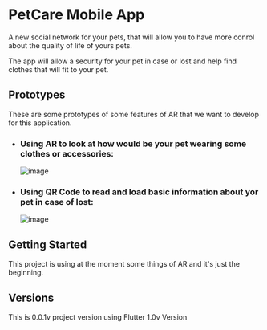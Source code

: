 # PetCare Mobile App

A new social network for your pets, that will allow you to have more conrol about the quality of life of yours pets.

The app will allow a security for your pet in case or lost and help find clothes that will fit to your pet.


## Prototypes
These are some prototypes of some features of AR that we want to develop for this application.

- ### Using AR to look at how would be your pet wearing some clothes or accessories:
    ![image](https://user-images.githubusercontent.com/39438103/118421024-d081b880-b685-11eb-990a-c09b90e8d8ca.png)
    
- ### Using QR Code to read and load basic information about yor pet in case of lost:
    ![image](https://user-images.githubusercontent.com/39438103/118421073-ee4f1d80-b685-11eb-8c35-64c22eb8e7b4.png)



## Getting Started

This project is using at the moment some things of AR and it's just the beginning.


## Versions

This is 0.0.1v project version using Flutter 1.0v Version
